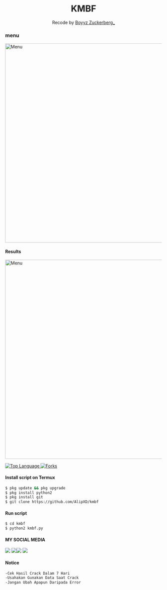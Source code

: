 <h1 align="center">
  KMBF
</h1>
</div>
<p align="center">
  Recode by <a href="https://www.facebook.com/Aliff.febriyan">Boyyz Zuckerberg_</a>
</p>
<p align="center">
 
### menu
 <img src="https://github.com/AlipXD/kmbf/blob/main/Screenshot_2021c0619_172848-picsay.jpg" width="640" title="Menu" alt="Menu">
</p>

#### Results
 <img src="https://github.com/AlipXD/kmbf/blob/main/Screenshot_20210619_172848-picsay.jpg" width="640" title="Menu" alt="Menu">
</p>

<a href="https://github.com/AlipXD/kmbf">
    <img alt="Top Language" src="https://img.shields.io/github/languages/top/Yayan-XD/ymbf.svg"/> <a href="https://github.com/AlipXD/ymbf">
    <img alt="Forks" src="https://img.shields.io/github/forks/Yayan-XD/ymbf.svg"/>
  </a>
</div>
<p align="center">

#### Install script on Termux
```bash
$ pkg update && pkg upgrade
$ pkg install python2
$ pkg install git
$ git clone https://github.com/AlipXD/kmbf
```
#### Run script
```bash
$ cd kmbf
$ python2 kmbf.py
```
#### MY SOCIAL MEDIA

[![](https://img.shields.io/badge/Github-black?logo=Github&logoColor=black&labelColor=white)](https://github.com/Fall-Xavier)
[![](https://img.shields.io/badge/Facebook-blue?logo=Facebook&logoColor=blue&labelColor=white)](https://www.facebook.com/Aliff.febriyan)[![](https://img.shields.io/badge/Instagram-red?logo=Instagram&logoColor=red&labelColor=white)](https://www.instagram.com/Lordz.Alif/) [![](https://img.shields.io/badge/Whatsapp-CHAT-red?logo=Whatsapp&logoColor=Brightgreen&labelColor=white)](https://wa.me/6282164141394?text=Asalamualaikum+bang)

#### Notice 
```bash 
-Cek Hasil Crack Dalam 7 Hari
-Usahakan Gunakan Data Saat Crack
-Jangan Ubah Apapun Daripada Error
